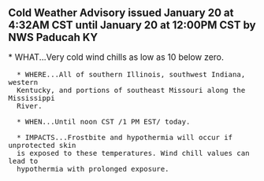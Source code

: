 <p>
   <h2>Cold Weather Advisory issued January 20 at 4:32AM CST until January 20 at 12:00PM CST by NWS Paducah KY</h2>
   <div style="font-size:120%">* WHAT...Very cold wind chills as low as 10 below zero.
      
      * WHERE...All of southern Illinois, southwest Indiana, western
      Kentucky, and portions of southeast Missouri along the Mississippi
      River.
      
      * WHEN...Until noon CST /1 PM EST/ today.
      
      * IMPACTS...Frostbite and hypothermia will occur if unprotected skin
      is exposed to these temperatures. Wind chill values can lead to
      hypothermia with prolonged exposure.
   </div>
</p>